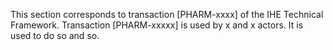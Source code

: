 This section corresponds to transaction [PHARM-xxxx] of the IHE Technical Framework. Transaction [PHARM-xxxxx] is used by x and x actors.
It is used to do so and so.


